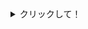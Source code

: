 <details><summary>クリックして！</summary><p>

```
                  ／⌒ヽ
         ⊂二二二（  ＾ω＾）二⊃
                |       /             ﾌﾞｰﾝ
                （  ヽノ
                 ﾉ>ノ  
         三     レﾚ
```

</p></details>
